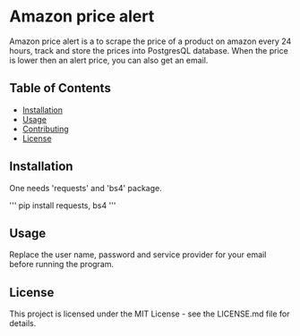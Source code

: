 # Amazon price alert

Amazon price alert is a to scrape the price of a product on amazon every 24 hours, track and store the prices into PostgresQL database. When the price is lower then an alert price, you can also get an email.

## Table of Contents

- [Installation](#installation)
- [Usage](#usage)
- [Contributing](#contributing)
- [License](#license)

## Installation

One needs 'requests' and 'bs4' package.

'''
pip install requests, bs4
'''

## Usage

Replace the user name, password and service provider for your email before running the program.


## License

This project is licensed under the MIT License - see the LICENSE.md file for details.

